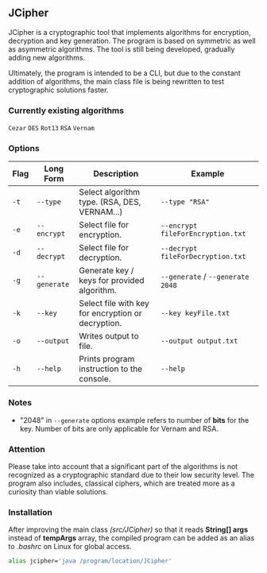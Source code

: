 ## JCipher
JCipher is a cryptographic tool that implements algorithms for encryption, decryption and key generation. The program is based on symmetric as well as asymmetric algorithms. The tool is still being developed, gradually adding new algorithms.

Ultimately, the program is intended to be a CLI, but due to the constant addition of algorithms, the main class file is being rewritten to test cryptographic solutions faster.
### Currently existing algorithms
`Cezar` `DES` `Rot13` `RSA` `Vernam`
### Options
| Flag | Long Form    | Description                                        | Example                           |
|------|--------------|----------------------------------------------------|-----------------------------------|
| `-t` | `--type`     | Select algorithm type. (RSA, DES, VERNAM...)       | `--type "RSA"`                    |
| `-e` | `--encrypt`  | Select file for encryption.                        | `--encrypt fileForEncryption.txt` |
| `-d` | `--decrypt`  | Select file for decryption.                        | `--decrypt fileForDecryption.txt` |
| `-g` | `--generate` | Generate key / keys for provided algorithm.        | `--generate` / `--generate 2048`  |
| `-k` | `--key`      | Select file with key for encryption or decryption. | `--key keyFile.txt`               |
| `-o` | `--output`   | Writes output to file.                             | `--output output.txt`             |
| `-h` | `--help`     | Prints program instruction to the console.         | `--help`                          |
### Notes
* "2048" in `--generate` options example refers to number of **bits** for the key. Number of bits are only applicable for Vernam and RSA.
### Attention
Please take into account that a significant part of the algorithms is not recognized as a cryptographic standard due to their low security level. The program also includes, classical ciphers, which are treated more as a curiosity than viable solutions.
### Installation
After improving the main class *(src/JCipher)* so that it reads **String[] args** instead of **tempArgs** array, the compiled program can be added as an alias to *.bashrc* on Linux for global access.
```Bash
alias jcipher='java /program/location/JCipher'
```